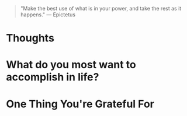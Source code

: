 
> \"Make the best use of what is in your power, and take the rest as it happens.\" — Epictetus

# Thoughts

# What do you most want to accomplish in life?

# One Thing You're Grateful For

